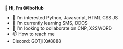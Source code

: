 <strong>👋 Hi, I’m @IboHub</strong>
- 👀 I’m interested Python, Javascript, HTML CSS JS
- 🌱 I’m currently learning SMS, DDOS
- 💞️ I’m looking to collaborate on CNP, X2SWORD
- 📫 How to reach me 
- Discord: GOTji X#8888

<!---
Don't copy me!
--->
